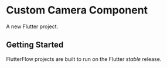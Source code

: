 # Custom Camera Component

A new Flutter project.

## Getting Started

FlutterFlow projects are built to run on the Flutter _stable_ release.
